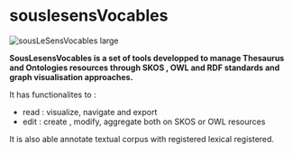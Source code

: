 # souslesensVocables

![sousLeSensVocables large](https://user-images.githubusercontent.com/1880078/130787939-adf887d3-0054-4aa7-9867-0fbcd5bfc7a2.png)

**SousLesensVocables is a set of tools developped to manage Thesaurus and Ontologies resources through SKOS , OWL and RDF standards and graph visualisation approaches.**

It has functionalites to :
* read :  visualize, navigate and  export
* edit :  create , modify, aggregate 
both  on  SKOS or OWL resources

It is also able annotate textual corpus with registered lexical registered.

 
